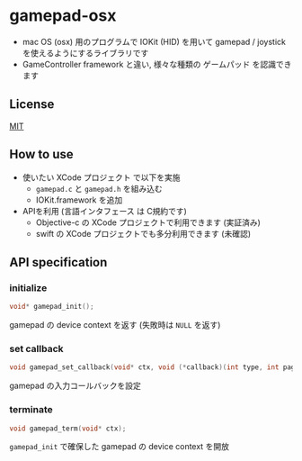 # gamepad-osx
- mac OS (osx) 用のプログラムで IOKit (HID) を用いて gamepad / joystick を使えるようにするライブラリです
- GameController framework と違い, 様々な種類の ゲームパッド を認識できます

## License
[MIT](https://github.com/suzukiplan/gamepad-osx/blob/master/LICENSE.txt)

## How to use
- 使いたい XCode プロジェクト で以下を実施
  - `gamepad.c` と `gamepad.h` を組み込む
  - IOKit.framework を追加
- APIを利用 (言語インタフェース は C規約です)
  - Objective-c の XCode プロジェクトで利用できます (実証済み)
  - swift の XCode プロジェクトでも多分利用できます (未確認)

## API specification
### initialize
```c
void* gamepad_init();
```
gamepad の device context を返す (失敗時は `NULL` を返す)

### set callback
```c
void gamepad_set_callback(void* ctx, void (*callback)(int type, int page, int usage, int value));
```
gamepad の入力コールバックを設定

### terminate
```c
void gamepad_term(void* ctx);
```
`gamepad_init` で確保した gamepad の device context を開放
